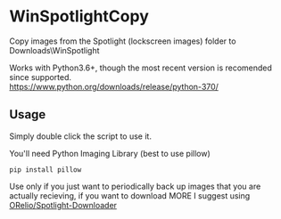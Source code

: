 # WinSpotlightCopy
Copy images from the Spotlight (lockscreen images) folder to Downloads\WinSpotlight

Works with Python3.6+, though the most recent version is recomended since supported.<br />https://www.python.org/downloads/release/python-370/

## Usage

Simply double click the script to use it.

You'll need Python Imaging Library (best to use pillow)
```
pip install pillow
```

Use only if you just want to periodically back up images that you are actually recieving, if you want to download MORE I suggest using [ORelio/Spotlight-Downloader](https://github.com/ORelio/Spotlight-Downloader)
